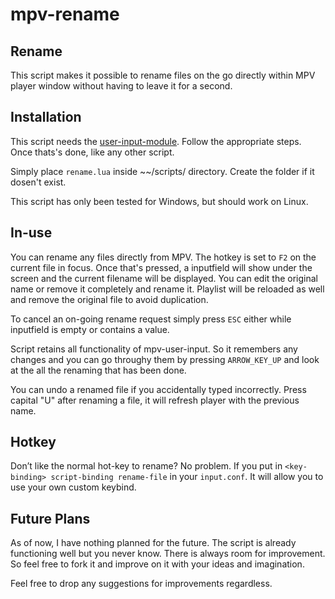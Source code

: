 # mpv-rename

## Rename
This script makes it possible to rename files on the go directly within MPV player window without having to leave it for a second. 

## Installation
This script needs the [user-input-module](https://github.com/CogentRedTester/mpv-user-input/). Follow the appropriate steps.
Once thats's done, like any other script. 

Simply place `rename.lua` inside ~~/scripts/ directory. Create the folder if it dosen't exist. 

This script has only been tested for Windows, but should work on Linux.

## In-use
You can rename any files directly from MPV. The hotkey is set to `F2` on the current file in focus. Once that's pressed, a inputfield will show under the screen and the current filename will be displayed. You can edit the original name or remove it completely and rename it. Playlist will be reloaded as well and remove the original file to avoid duplication.

To cancel an on-going rename request simply press `ESC` either while inputfield is empty or contains a value.

Script retains all functionality of mpv-user-input. So it remembers any changes and you can go throughy them by pressing `ARROW_KEY_UP` and look at the all the renaming that has been done.

You can undo a renamed file if you accidentally typed incorrectly. Press capital "U" after renaming a file, it will refresh player with the previous name. 

## Hotkey
Don’t like the normal hot-key to rename? No problem. If you put in `<key-binding> script-binding rename-file` in your `input.conf`. It will allow you to use your own custom keybind.

## Future Plans
As of now, I have nothing planned for the future. The script is already functioning well but you never know. There is always room for improvement. So feel free to fork it and improve on it with your ideas and imagination.

Feel free to drop any suggestions for improvements regardless. 
